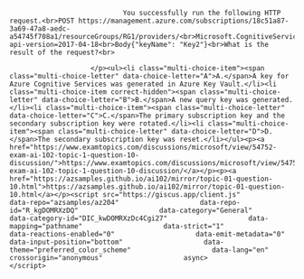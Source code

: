 <p class="card-text">
							
								You successfully run the following HTTP request.<br>POST https://management.azure.com/subscriptions/18c51a87-3a69-47a8-aedc-a54745f708a1/resourceGroups/RG1/providers/<br>Microsoft.CognitiveServices/accounts/contoso1/regenerateKey?api-version=2017-04-18<br>Body{"keyName": "Key2"}<br>What is the result of the request?<br>
							
						</p><ul><li class="multi-choice-item"><span class="multi-choice-letter" data-choice-letter="A">A.</span>A key for Azure Cognitive Services was generated in Azure Key Vault.</li><li class="multi-choice-item correct-hidden"><span class="multi-choice-letter" data-choice-letter="B">B.</span>A new query key was generated.</li><li class="multi-choice-item"><span class="multi-choice-letter" data-choice-letter="C">C.</span>The primary subscription key and the secondary subscription key were rotated.</li><li class="multi-choice-item"><span class="multi-choice-letter" data-choice-letter="D">D.</span>The secondary subscription key was reset.</li></ul><p><a href="https://www.examtopics.com/discussions/microsoft/view/54752-exam-ai-102-topic-1-question-10-discussion/">https://www.examtopics.com/discussions/microsoft/view/54752-exam-ai-102-topic-1-question-10-discussion/</a></p><p><a href="https://azsamples.github.io/ai102/mirror/topic-01-question-10.html">https://azsamples.github.io/ai102/mirror/topic-01-question-10.html</a></p><script src="https://giscus.app/client.js"                    data-repo="azsamples/az204"                    data-repo-id="R_kgDOMRXzDQ"                    data-category="General"                    data-category-id="DIC_kwDOMRXzDc4Cgi27"                    data-mapping="pathname"                    data-strict="1"                    data-reactions-enabled="0"                    data-emit-metadata="0"                    data-input-position="bottom"                    data-theme="preferred_color_scheme"                    data-lang="en"                    crossorigin="anonymous"                    async>                    </script>